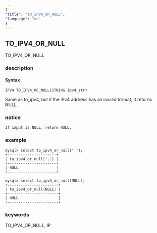 ```yaml
---
{
"title": "TO_IPV4_OR_NULL",
"language": "en"
}
---
```


<!-- 
Licensed to the Apache Software Foundation (ASF) under one
or more contributor license agreements.  See the NOTICE file
distributed with this work for additional information
regarding copyright ownership.  The ASF licenses this file
to you under the Apache License, Version 2.0 (the
"License"); you may not use this file except in compliance
with the License.  You may obtain a copy of the License at
  http://www.apache.org/licenses/LICENSE-2.0
Unless required by applicable law or agreed to in writing,
software distributed under the License is distributed on an
"AS IS" BASIS, WITHOUT WARRANTIES OR CONDITIONS OF ANY
KIND, either express or implied.  See the License for the
specific language governing permissions and limitations
under the License.
-->

## TO_IPV4_OR_NULL

<version since="dev">

TO_IPV4_OR_NULL

</version>

### description

#### Syntax

`IPV4 TO_IPV4_OR_NULL(STRING ipv4_str)`

Same as to_ipv4, but if the IPv4 address has an invalid format, it returns NULL.

### notice

`If input is NULL, return NULL.`

### example

```
mysql> select to_ipv4_or_null('.');
+----------------------+
| to_ipv4_or_null('.') |
+----------------------+
| NULL                 |
+----------------------+

mysql> select to_ipv4_or_null(NULL);
+-----------------------+
| to_ipv4_or_null(NULL) |
+-----------------------+
| NULL                  |
+-----------------------+
```

### keywords

TO_IPV4_OR_NULL, IP
